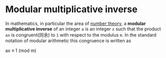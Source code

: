# Modular multiplicative inverse

In mathematics, in particular the area of [number theory](https://en.wikipedia.org/wiki/Number_theory), a **modular multiplicative inverse** of an integer `a` is an integer `x` such that the product `ax` is congruent(同余) to `1` with respect to the modulus `m`. In the standard notation of modular arithmetic this congruence is written as

ax ≡ 1 (mod m)

